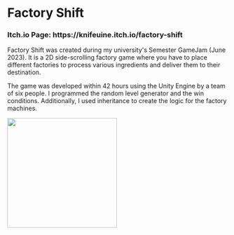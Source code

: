 # Factory Shift
<h3>Itch.io Page: https://knifeuine.itch.io/factory-shift </h3>

Factory Shift was created during my university's Semester GameJam (June 2023). It is a 2D side-scrolling factory game where you have to place different factories to process various ingredients and deliver them to their destination.

The game was developed within 42 hours using the Unity Engine by a team of six people. I programmed the random level generator and the win conditions. Additionally, I used inheritance to create the logic for the factory machines.

<img src="https://img.itch.zone/aW1nLzEyNDM5ODI4LnBuZw==/original/AHwEKh.png" height="250">
